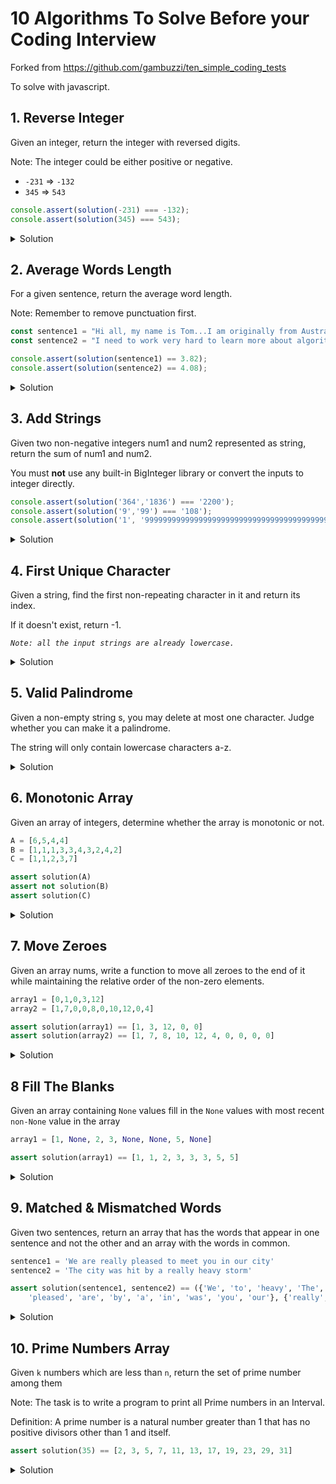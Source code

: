 # 10 Algorithms To Solve Before your Coding Interview

Forked from https://github.com/gambuzzi/ten_simple_coding_tests

To solve with javascript.

## 1. Reverse Integer
Given an integer, return the integer with reversed digits.

Note: The integer could be either positive or negative.

* `-231` => `-132`
* `345` => `543`

```javascript
console.assert(solution(-231) === -132);
console.assert(solution(345) === 543);
```

<details>
	<summary>Solution</summary>

```javascript
const solution = n =>
    (n < 0 ? -1 : 1) * Number.parseInt(`${Math.abs(n)}`.split('').reduce((acc, x) => `${x}${acc}`));
```

</details>

## 2. Average Words Length

For a given sentence, return the average word length.

Note: Remember to remove punctuation first.

```javascript
const sentence1 = "Hi all, my name is Tom...I am originally from Australia.";
const sentence2 = "I need to work very hard to learn more about algorithms in Python!";

console.assert(solution(sentence1) == 3.82);
console.assert(solution(sentence2) == 4.08);
```

<details>
	<summary>Solution</summary>

```javascript
const solution = msg => {
    const [ct,tot] = msg.split(/\W/)
        .map(x => x.trim().length)
        .filter(x => x > 0)
        .reduce(([ct,tot], n) => ([ct + 1, tot + n]), [0,0]);
    return Math.round(((tot / ct) + Number.EPSILON) * 100) / 100;
};
```

</details>

## 3. Add Strings
Given two non-negative integers num1 and num2 represented as string, return the sum of num1 and num2.

You must **not** use any built-in BigInteger library or convert the inputs to integer directly.

```javascript
console.assert(solution('364','1836') === '2200');
console.assert(solution('9','99') === '108');
console.assert(solution('1', '9999999999999999999999999999999999999999999') === '10000000000000000000000000000000000000000000');
```

<details>
	<summary>Solution</summary>

```javascript
const solution = (a, b) => {
    if (b.length>a.length) {
        return solution(b,a);
    } else {
        const br = b.split('').reverse();
        const [xs, carry] = a.split('')
            .reverse()
            .map((x, i) => Number.parseInt(x) + (i<b.length ? Number.parseInt(br[i]) : 0))
            .reduce(([xs, carry], n) => { 
                const x = n + carry;
                return x > 9 ? [[...xs, x - 10], 1] : [[...xs, x], 0];
            }, [[], 0]);
        return (carry === 0 ? xs : [...xs, carry]).reduce((acc, x) => `${x}${acc}`);
    }
};
```

</details>

## 4. First Unique Character
Given a string, find the first non-repeating character in it and return its index.

If it doesn't exist, return -1.

*`Note: all the input strings are already lowercase.`*

<details>
	<summary>Solution</summary>

```javascript
```

</details>

## 5. Valid Palindrome

Given a non-empty string s, you may delete at most one character. Judge whether you can make it a palindrome.

The string will only contain lowercase characters a-z.

<details>
	<summary>Solution</summary>

```javascript
```

</details>

## 6. Monotonic Array

Given an array of integers, determine whether the array is monotonic or not.

```python
A = [6,5,4,4]
B = [1,1,1,3,3,4,3,2,4,2]
C = [1,1,2,3,7]

assert solution(A)
assert not solution(B)
assert solution(C)
```

<details>
	<summary>Solution</summary>

```javascript
```

</details>

## 7. Move Zeroes

Given an array nums, write a function to move all zeroes to the end of it while maintaining the relative order of the non-zero elements.

```python
array1 = [0,1,0,3,12]
array2 = [1,7,0,0,8,0,10,12,0,4]

assert solution(array1) == [1, 3, 12, 0, 0]
assert solution(array2) == [1, 7, 8, 10, 12, 4, 0, 0, 0, 0]
```

<details>
	<summary>Solution</summary>

```javascript
```

</details>

## 8 Fill The Blanks

Given an array containing `None` values fill in the `None` values with most recent `non-None` value in the array

```python
array1 = [1, None, 2, 3, None, None, 5, None]

assert solution(array1) == [1, 1, 2, 3, 3, 3, 5, 5]
```

<details>
	<summary>Solution</summary>

```javascript
```

</details>


## 9. Matched & Mismatched Words

Given two sentences, return an array that has the words that appear in one sentence and not the other and an array with the words in common.

```python
sentence1 = 'We are really pleased to meet you in our city'
sentence2 = 'The city was hit by a really heavy storm'

assert solution(sentence1, sentence2) == ({'We', 'to', 'heavy', 'The', 'storm', 'meet', 'hit', \
    'pleased', 'are', 'by', 'a', 'in', 'was', 'you', 'our'}, {'really', 'city'})
```

<details>
	<summary>Solution</summary>

```javascript
```
</details>

## 10. Prime Numbers Array

Given `k` numbers which are less than `n`, return the set of prime number among them

Note: The task is to write a program to print all Prime numbers in an Interval.

Definition: A prime number is a natural number greater than 1 that has no positive divisors other than 1 and itself.

```python
assert solution(35) == [2, 3, 5, 7, 11, 13, 17, 19, 23, 29, 31]
```

<details>
	<summary>Solution</summary>

```javascript
```
</details>
